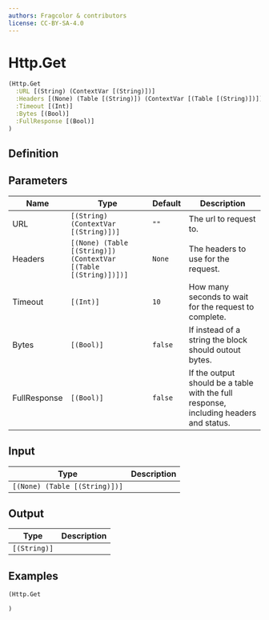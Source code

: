 ```yaml
---
authors: Fragcolor & contributors
license: CC-BY-SA-4.0
---
```



# Http.Get

```clojure
(Http.Get
  :URL [(String) (ContextVar [(String)])]
  :Headers [(None) (Table [(String)]) (ContextVar [(Table [(String)])])]
  :Timeout [(Int)]
  :Bytes [(Bool)]
  :FullResponse [(Bool)]
)
```


## Definition




## Parameters

| Name | Type | Default | Description |
|------|------|---------|-------------|
| URL | `[(String) (ContextVar [(String)])]` | `""` | The url to request to. |
| Headers | `[(None) (Table [(String)]) (ContextVar [(Table [(String)])])]` | `None` | The headers to use for the request. |
| Timeout | `[(Int)]` | `10` | How many seconds to wait for the request to complete. |
| Bytes | `[(Bool)]` | `false` | If instead of a string the block should outout bytes. |
| FullResponse | `[(Bool)]` | `false` | If the output should be a table with the full response, including headers and status. |


## Input

| Type | Description |
|------|-------------|
| `[(None) (Table [(String)])]` |  |


## Output

| Type | Description |
|------|-------------|
| `[(String)]` |  |


## Examples

```clojure
(Http.Get

)
```
